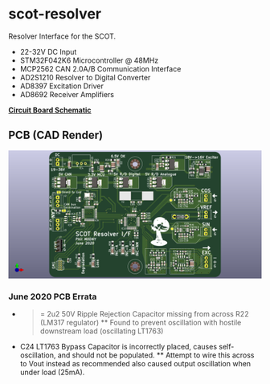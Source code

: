 # scot-resolver

Resolver Interface for the SCOT.

* 22-32V DC Input
* STM32F042K6 Microcontroller @ 48MHz
* MCP2562 CAN 2.0A/B Communication Interface
* AD2S1210 Resolver to Digital Converter
* AD8397 Excitation Driver
* AD8692 Receiver Amplifiers

[**Circuit Board Schematic**](https://github.com/philcrump/scot-resolver/raw/master/scot-resolver-schematic.pdf)

## PCB (CAD Render)

![PCB CAD Render](https://raw.githubusercontent.com/philcrump/scot-resolver/master/scot-resolver-cad.png)

### June 2020 PCB Errata

* >= 2u2 50V Ripple Rejection Capacitor missing from across R22 (LM317 regulator)
** Found to prevent oscillation with hostile downstream load (oscillating LT1763)
* C24 LT1763 Bypass Capacitor is incorrectly placed, causes self-oscillation, and should not be populated.
** Attempt to wire this across to Vout instead as recommended also caused output oscillation when under load (25mA).